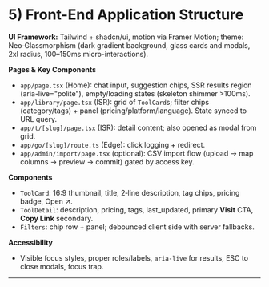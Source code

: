 # 5) Front-End Application Structure
**UI Framework:** Tailwind + shadcn/ui, motion via Framer Motion; theme: Neo‑Glassmorphism (dark gradient background, glass cards and modals, 2xl radius, 100–150ms micro-interactions).

**Pages & Key Components**
- `app/page.tsx` (Home): chat input, suggestion chips, SSR results region (aria-live="polite"), empty/loading states (skeleton shimmer >100ms).
- `app/library/page.tsx` (ISR): grid of `ToolCard`s; filter chips (category/tags) + panel (pricing/platform/language). State synced to URL query.
- `app/t/[slug]/page.tsx` (ISR): detail content; also opened as modal from grid.
- `app/go/[slug]/route.ts` (Edge): click logging + redirect.
- `app/admin/import/page.tsx` (optional): CSV import flow (upload → map columns → preview → commit) gated by access key.

**Components**
- `ToolCard`: 16:9 thumbnail, title, 2‑line description, tag chips, pricing badge, Open ↗.
- `ToolDetail`: description, pricing, tags, last_updated, primary **Visit** CTA, **Copy Link** secondary.
- `Filters`: chip row + panel; debounced client side with server fallbacks.

**Accessibility**
- Visible focus styles, proper roles/labels, `aria-live` for results, ESC to close modals, focus trap.

---
